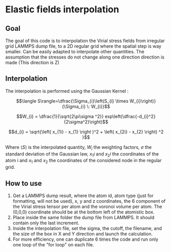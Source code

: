 # Elastic fields interpolation

## Goal
The goal of this code is to interpolation the Virial stress fields from irregular grid LAMMPS dump file, to a 2D regular grid where the spatial step is way smaller. Can be easily adapted to interpolate other quantities. The assumption that the stresses do not change along one direction direction is made (This direction is Z)

## Interpolation

The interpolation is performed using the Gaussian Kernel :

$$\langle S\rangle=\dfrac{\Sigma_{i}\left(S_{i} \times W_{i}\right)}{\Sigma_{i} \: W_{i}}$$

$$W_{i} = \dfrac{1}{\sqrt{2\pi\sigma ^2}} exp\left(\dfrac{-d_{i}^2}{2\sigma^2}\right)$$

$$d_{i} = \sqrt{\left( x_{1i} - x_{1} \right )^2 + \left( x_{2i} - x_{2} \right) ^2 }$$

Where $\langle S\rangle$ is the interpolated quantity, $W_{i}$ the weighting factors, $\sigma$ the standard deviation of the Gaussian law, ${x_1i}$ and ${x_2i}$ the coordinates of the atom i and $x_1$ and $x_2$ the coordinates of the considered node in the regular grid.

## How to use
1. Get a LAMMPS dump result, where the atom id, atom type (just for formatting, will not be used), x, y and z coordinates, the 6 component of the Virial stress tensor per atom and the voronoi volume per atom. The (0,0,0) coordinate should be at the bottom left of the atomistic box.
2. Place inside the same folder the dump file from LAMMPS. It should contain only the last increment.
3. Inside the interpolation file, set the sigma, the cutoff, the filename, and the size of the box in X and Y direction and launch the calculation.
4. For more efficiency, one can duplicate 6 times the code and run only one loop of the "for loop" on each file.
